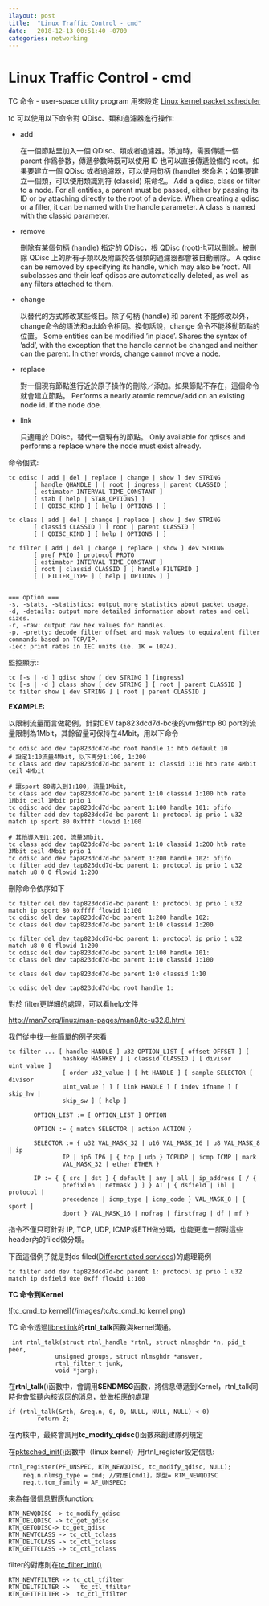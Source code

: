 ```yaml
---
1layout: post
title:  "Linux Traffic Control - cmd"
date:   2018-12-13 00:51:40 -0700
categories: networking
---
```




# Linux Traffic Control - cmd

TC 命令 - user-space utility program 用來設定 [Linux kernel packet scheduler](https://en.wikipedia.org/wiki/Linux_kernel_packet_scheduler)

tc 可以使用以下命令對 QDisc、類和過濾器進行操作:

- add

  在一個節點里加入一個 QDisc、類或者過濾器。添加時，需要傳遞一個 parent 作爲參數，傳遞參數時既可以使用 ID 也可以直接傳遞設備的 root。如果要建立一個 QDisc 或者過濾器，可以使用句柄 (handle) 來命名；如果要建立一個類，可以使用類識別符 (classid) 來命名。
  Add a qdisc, class or filter to a node. For all entities, a parent must be passed, either by passing its ID or by attaching directly to the root of a device. When creating a qdisc or a filter, it can be named with the handle parameter. A class is named with the classid parameter.

- remove

  刪除有某個句柄 (handle) 指定的 QDisc，根 QDisc (root)也可以刪除。被刪除 QDisc 上的所有子類以及附屬於各個類的過濾器都會被自動刪除。
  A qdisc can be removed by specifying its handle, which may also be ’root’. All subclasses and their leaf qdiscs are automatically deleted, as well as any filters attached to them.

- change

  以替代的方式修改某些條目。除了句柄 (handle) 和 parent 不能修改以外，change命令的語法和add命令相同。換句話說，change 命令不能移動節點的位置。
  Some entities can be modified ’in place’. Shares the syntax of ’add’, with the exception that the handle cannot be changed and neither can the parent. In other words, change cannot move a node.

- replace

  對一個現有節點進行近於原子操作的刪除／添加。如果節點不存在，這個命令就會建立節點。
  Performs a nearly atomic remove/add on an existing node id. If the node doe.

- link

  只適用於 DQisc，替代一個現有的節點。
  Only available for qdiscs and performs a replace where the node must exist already.

命令個式:

```
tc qdisc [ add | del | replace | change | show ] dev STRING
       [ handle QHANDLE ] [ root | ingress | parent CLASSID ]
       [ estimator INTERVAL TIME_CONSTANT ]
       [ stab [ help | STAB_OPTIONS] ]
       [ [ QDISC_KIND ] [ help | OPTIONS ] ]

tc class [ add | del | change | replace | show ] dev STRING
       [ classid CLASSID ] [ root | parent CLASSID ]
       [ [ QDISC_KIND ] [ help | OPTIONS ] ]

tc filter [ add | del | change | replace | show ] dev STRING
       [ pref PRIO ] protocol PROTO
       [ estimator INTERVAL TIME_CONSTANT ]
       [ root | classid CLASSID ] [ handle FILTERID ]
       [ [ FILTER_TYPE ] [ help | OPTIONS ] ]


=== option ===
-s, -stats, -statistics: output more statistics about packet usage.
-d, -details: output more detailed information about rates and cell sizes.
-r, -raw: output raw hex values for handles.
-p, -pretty: decode filter offset and mask values to equivalent filter commands based on TCP/IP.
-iec: print rates in IEC units (ie. 1K = 1024).

```

監控顯示:

```
tc [-s | -d ] qdisc show [ dev STRING ] [ingress]
tc [-s | -d ] class show [ dev STRING ] [ root | parent CLASSID ]
tc filter show [ dev STRING ] [ root | parent CLASSID ]
```





**EXAMPLE:**

以限制流量而言做範例，針對DEV tap823dcd7d-bc後的vm做http 80 port的流量限制為1Mbit，其餘留量可保持在4Mbit，用以下命令

```
tc qdisc add dev tap823dcd7d-bc root handle 1: htb default 10
# 設定1:10流量4Mbit, 以下再分1:100, 1:200 
tc class add dev tap823dcd7d-bc parent 1: classid 1:10 htb rate 4Mbit ceil 4Mbit

# 讓sport 80導入到1:100, 流量1Mbit, 
tc class add dev tap823dcd7d-bc parent 1:10 classid 1:100 htb rate 1Mbit ceil 1Mbit prio 1
tc qdisc add dev tap823dcd7d-bc parent 1:100 handle 101: pfifo
tc filter add dev tap823dcd7d-bc parent 1: protocol ip prio 1 u32 match ip sport 80 0xffff flowid 1:100

# 其他導入到1:200, 流量3Mbit, 
tc class add dev tap823dcd7d-bc parent 1:10 classid 1:200 htb rate 3Mbit ceil 4Mbit prio 1
tc qdisc add dev tap823dcd7d-bc parent 1:200 handle 102: pfifo
tc filter add dev tap823dcd7d-bc parent 1: protocol ip prio 1 u32 match u8 0 0 flowid 1:200
```

刪除命令依序如下

```
tc filter del dev tap823dcd7d-bc parent 1: protocol ip prio 1 u32 match ip sport 80 0xffff flowid 1:100
tc qdisc del dev tap823dcd7d-bc parent 1:200 handle 102:
tc class del dev tap823dcd7d-bc parent 1:10 classid 1:200

tc filter del dev tap823dcd7d-bc parent 1: protocol ip prio 1 u32 match u8 0 0 flowid 1:200
tc qdisc del dev tap823dcd7d-bc parent 1:100 handle 101:
tc class del dev tap823dcd7d-bc parent 1:10 classid 1:100

tc class del dev tap823dcd7d-bc parent 1:0 classid 1:10

tc qdisc del dev tap823dcd7d-bc root handle 1:

```



對於 filter更詳細的處理，可以看help文件

http://man7.org/linux/man-pages/man8/tc-u32.8.html

我們從中找一些簡單的例子來看

```
tc filter ... [ handle HANDLE ] u32 OPTION_LIST [ offset OFFSET ] [
               hashkey HASHKEY ] [ classid CLASSID ] [ divisor uint_value ]
               [ order u32_value ] [ ht HANDLE ] [ sample SELECTOR [ divisor
               uint_value ] ] [ link HANDLE ] [ indev ifname ] [ skip_hw |
               skip_sw ] [ help ]

       OPTION_LIST := [ OPTION_LIST ] OPTION

       OPTION := { match SELECTOR | action ACTION }

       SELECTOR := { u32 VAL_MASK_32 | u16 VAL_MASK_16 | u8 VAL_MASK_8 | ip
               IP | ip6 IP6 | { tcp | udp } TCPUDP | icmp ICMP | mark
               VAL_MASK_32 | ether ETHER }

       IP := { { src | dst } { default | any | all | ip_address [ / {
               prefixlen | netmask } ] } AT | { dsfield | ihl | protocol |
               precedence | icmp_type | icmp_code } VAL_MASK_8 | { sport |
               dport } VAL_MASK_16 | nofrag | firstfrag | df | mf }
```

指令不僅只可針對 IP, TCP, UDP, ICMP或ETH做分類，也能更進一部對這些header內的filed做分類。

下面這個例子就是對ds filed([Differentiated services](https://en.wikipedia.org/wiki/Differentiated_services))的處理範例

```
tc filter add dev tap823dcd7d-bc parent 1: protocol ip prio 1 u32 match ip dsfield 0xe 0xff flowid 1:100

```



**TC 命令到Kernel**

![tc_cmd_to kernel](/images/tc/tc_cmd_to kernel.png)

TC 命令透過[libnetlink](http://man7.org/linux/man-pages/man3/libnetlink.3.html)的**rtnl_talk**函數與kernel溝通。

```
 int rtnl_talk(struct rtnl_handle *rtnl, struct nlmsghdr *n, pid_t peer,
		     unsigned groups, struct nlmsghdr *answer,
		     rtnl_filter_t junk,
		     void *jarg);
```

在**rtnl_talk**()函數中，會調用**SENDMSG**函數，將信息傳遞到Kernel，rtnl_talk同時也會監聽內核返回的消息，並做相應的處理

```
if (rtnl_talk(&rth, &req.n, 0, 0, NULL, NULL, NULL) < 0)
		return 2;
```

在內核中，最終會調用**tc_modify_qidsc**()函數來創建隊列規定

在[pktsched_init()](https://elixir.bootlin.com/linux/v3.3/source/net/sched/sch_api.c#L1783)函數中（linux kernel）用rtnl_register設定信息:

```
rtnl_register(PF_UNSPEC, RTM_NEWQDISC, tc_modify_qdisc, NULL);
    req.n.nlmsg_type = cmd; //對應[cmd1]，類型= RTM_NEWQDISC
    req.t.tcm_family = AF_UNSPEC;
```

來為每個信息對應function:

```
RTM_NEWQDISC -> tc_modify_qdisc
RTM_DELQDISC -> tc_get_qdisc
RTM_GETQDISC-> tc_get_qdisc
RTM_NEWTCLASS -> tc_ctl_tclass
RTM_DELTCLASS -> tc_ctl_tclass
RTM_GETTCLASS -> tc_ctl_tclass
```

filter的對應則在[tc_filter_init()](https://elixir.bootlin.com/linux/v3.3/source/net/sched/cls_api.c#L611)

```
RTM_NEWTFILTER -> tc_ctl_tfilter
RTM_DELTFILTER ->   tc_ctl_tfilter
RTM_GETTFILTER ->  tc_ctl_tfilter
```



